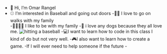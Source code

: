 - 👋 Hi, I’m Omar Rangel
- ⚾ I’m interested in Baseball and going out doors
-🚶‍♂️ I love to go on walks with my family  
-👨‍👩‍👧‍👦 I like to be with my family 
-🐶 i love any dogs because they all love me. 
![hitting a baseball](https://www.brainscape.com/academy/content/images/2020/12/baseball-bat-sweetspot.jpg)
-💻I want to learn how to code in this class I kind of do but not very well. 
-🎮I also want to learn how to create a game. 
-If I will ever need to help someone if the future 
-<!---
omarrangel/omarrangel is a ✨ special ✨ repository because its `README.md` (this file) appears on your GitHub profile.
You can click the Preview link to take a look at your changes.
--->
